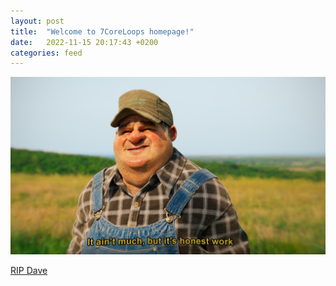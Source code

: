 ```yaml
---
layout: post
title:  "Welcome to 7CoreLoops homepage!"
date:   2022-11-15 20:17:43 +0200
categories: feed
---
```


![It ain't much, but it's honest work](/assets/posts/aint.jpg)

[RIP Dave](https://en.wikipedia.org/wiki/David_Brandt_(farmer))
